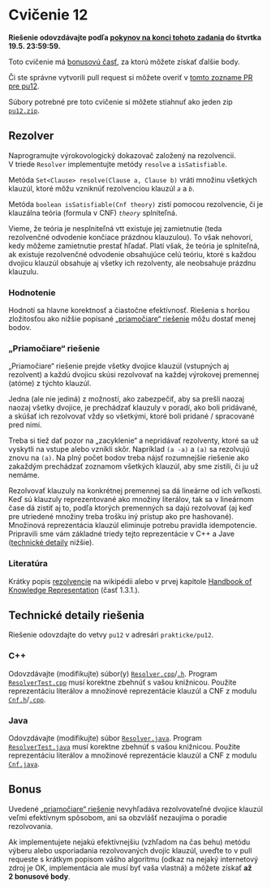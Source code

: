 Cvičenie 12
===========

**Riešenie odovzdávajte podľa
[pokynov na konci tohoto zadania](#technické-detaily-riešenia)
do štvrtka 19.5. 23:59:59.**

Toto cvičenie má [bonusovú časť](#bonus),
za ktorú môžete získať ďalšie body.

Či ste správne vytvorili pull request si môžete overiť
v [tomto zozname PR pre pu12](https://github.com/pulls?utf8=%E2%9C%93&q=is%3Aopen+is%3Apr+user%3AFMFI-UK-1-AIN-412+base%3Apu12).

Súbory potrebné pre toto cvičenie si môžete stiahnuť ako jeden zip
[`pu12.zip`](https://github.com/FMFI-UK-1-AIN-412/lpi/archive/pu12.zip).

## Rezolver

Naprogramujte výrokovologický dokazovač založený na rezolvencii. V triede
`Resolver` implementujte metódy `resolve` a `isSatisfiable`.

Metóda `Set<Clause> resolve(Clause a, Clause b)` vráti množinu všetkých
klauzúl, ktoré môžu vzniknúť rezolvenciou klauzúl <var>`a`</var>
a <var>`b`</var>.

Metóda `boolean isSatisfiable(Cnf theory)` zistí pomocou rezolvencie, či je
klauzálna teória (formula v CNF) <var>`theory`</var> splniteľná.

Vieme, že teória je nesplniteľná vtt existuje jej zamietnutie (teda rezolvenčné
odvodenie končiace prázdnou klauzulou). To však nehovorí, kedy môžeme
zamietnutie prestať hľadať. Platí však, že teória je splniteľná, ak existuje
rezolvenčné odvodenie obsahujúce celú teóriu, ktoré s každou dvojicu klauzúl
obsahuje aj všetky ich rezolventy, ale neobsahuje prázdnu klauzulu.

### Hodnotenie

Hodnotí sa hlavne korektnosť a čiastočne efektívnosť. Riešenia s horšou
zložitosťou ako nižšie popísané
[„priamočiare“ riešenie](#priamočiare-riešenie) môžu dostať menej bodov.

### „Priamočiare“ riešenie

„Priamočiare“ riešenie prejde všetky dvojice klauzúl (vstupných aj
rezolvent) a každú dvojicu skúsi rezolvovať na každej výrokovej premennej
(atóme) z týchto klauzúl.

Jedna (ale nie jediná) z možností, ako zabezpečiť, aby sa prešli naozaj
naozaj všetky dvojice, je prechádzať klauzuly v poradí, ako boli pridávané,
a skúšať ich rezolvovať vždy so všetkými, ktoré boli pridané / spracované
pred nimi.

Treba si tiež dať pozor na „zacyklenie“ a nepridávať rezolventy, ktoré sa už
vyskytli na vstupe alebo vznikli skôr.
Napríklad `(a -a)` a `(a)` sa rezolvujú znovu na `(a)`.
Na plný počet bodov treba nájsť rozumnejšie riešenie ako zakaždým prechádzať
zoznamom všetkých klauzúl, aby sme zistili, či ju už nemáme.

Rezolvovať klauzuly na konkrétnej premennej sa dá lineárne od ich veľkosti.
Keď sú klauzuly reprezentované ako množiny literálov, tak sa v lineárnom
čase dá zistiť aj to, podľa ktorých premenných sa dajú rezolvovať
(aj keď pre utriedené množiny treba trošku iný prístup ako pre hashované).
Množinová reprezentácia klauzúl eliminuje potrebu pravidla idempotencie.
Pripravili sme vám základné triedy tejto reprezentácie v C++ a Jave
([technické detaily](#technické-detaily-riešenia) nižšie).

### Literatúra

Krátky popis
[rezolvencie](http://en.wikipedia.org/wiki/Resolution_(logic))
na wikipédii alebo v prvej kapitole
[Handbook of Knowledge Representation](http://ii.fmph.uniba.sk/~sefranek/kri/handbook/)
(časť 1.3.1.).

## Technické detaily riešenia

Riešenie odovzdajte do vetvy `pu12` v adresári `prakticke/pu12`.

### C++
Odovzdávajte (modifikujte) súbor(y)
[`Resolver.cpp`](pu12-cpp/Resolver.cpp)/[`.h`](pu12-cpp/Resolver.h).
Program [`ResolverTest.cpp`](pu12-cpp/ResolverTest.cpp) musí korektne
zbehnúť s vašou knižnicou.
Použite reprezentáciu literálov a množinové reprezentácie klauzúl a CNF
z modulu [`Cnf.h`](pu12-cpp/Cnf.h)/[`.cpp`](pu12-cpp/Cnf.cpp).

### Java
Odovzdávajte (modifikujte) súbor [`Resolver.java`](pu12-java/Resolver.java).
Program [`ResolverTest.java`](pu12-java/ResolverTest.java) musí korektne
zbehnúť s vašou knižnicou.
Použite reprezentáciu literálov a množinové reprezentácie klauzúl a CNF
z modulu [`Cnf.java`](pu12-java/Cnf.java).

## Bonus

Uvedené [„priamočiare“ riešenie](#priamočiare-riešenie) nevyhľadáva
rezolvovateľné dvojice klauzúl veľmi efektívnym spôsobom,
ani sa obzvlášť nezaujíma o poradie rezolvovania.

Ak implementujete nejakú efektívnejšiu (vzhľadom na čas behu) metódu výberu
alebo usporiadania rezolvovaných dvojíc klauzúl, uveďte to v pull requeste
s krátkym popisom vášho algoritmu (odkaz na nejaký internetový zdroj je OK,
implementácia ale musí byť vaša vlastná) a môžete získať **až 2 bonusové
body**.

